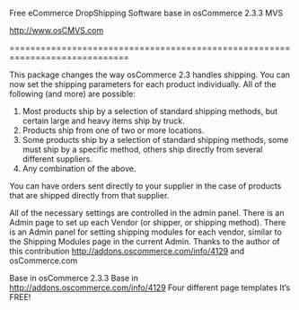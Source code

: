 Free eCommerce DropShipping Software base in osCommerce 2.3.3 MVS

http://www.osCMVS.com

=============================================================================


This package changes the way osCommerce 2.3 handles shipping. You can now set the shipping
parameters for each product individually. All of the following (and more) are possible:

1. Most products ship by a selection of standard shipping methods, but certain large and heavy items
ship by truck.
2. Products ship from one of two or more locations.
3. Some products ship by a selection of standard shipping methods, some must ship by a specific
method, others ship directly from several different suppliers.
4. Any combination of the above.

You can have orders sent directly to your supplier in the case of products that are shipped directly
from that supplier.

All of the necessary settings are controlled in the admin panel. There is an Admin page to set up
each Vendor (or shipper, or shipping method). There is an Admin panel for setting shipping modules
for each vendor, similar to the Shipping Modules page in the current Admin. Thanks to the author of this contribution http://addons.oscommerce.com/info/4129 and osCommerce.com

Base in osCommerce 2.3.3
Base in http://addons.oscommerce.com/info/4129
Four different page templates
It’s FREE!
